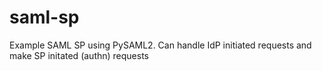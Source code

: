# saml-sp
Example SAML SP using PySAML2. Can handle IdP initiated requests and make SP initated (authn) requests 
